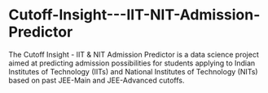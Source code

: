 # Cutoff-Insight---IIT-NIT-Admission-Predictor
The Cutoff Insight - IIT &amp; NIT Admission Predictor is a data science project aimed at predicting admission possibilities for students applying to Indian Institutes of Technology (IITs) and National Institutes of Technology (NITs) based on past JEE-Main and JEE-Advanced cutoffs. 
